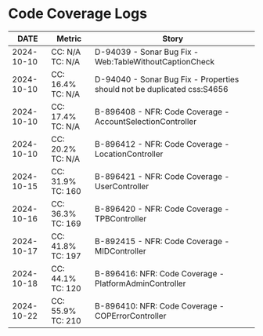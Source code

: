 # Code Coverage Logs

| DATE | Metric | Story |
|---|---|---|
| 2024-10-10 | CC: N/A   TC: N/A | D-94039 - Sonar Bug Fix - Web:TableWithoutCaptionCheck |
| 2024-10-10 | CC: 16.4% TC: N/A | D-94040 - Sonar Bug Fix - Properties should not be duplicated css:S4656 |
| 2024-10-10 | CC: 17.4% TC: N/A | B-896408 - NFR: Code Coverage - AccountSelectionController |
| 2024-10-10 | CC: 20.2% TC: N/A | B-896412 - NFR: Code Coverage - LocationController |
| 2024-10-15 | CC: 31.9% TC: 160 | B-896421 - NFR: Code Coverage - UserController |
| 2024-10-16 | CC: 36.3% TC: 169 | B-896420 - NFR: Code Coverage - TPBController |
| 2024-10-17 | CC: 41.8% TC: 197 | B-892415 - NFR: Code Coverage - MIDController |
| 2024-10-18 | CC: 44.1% TC: 120 | B-896416: NFR: Code Coverage - PlatformAdminController |
| 2024-10-22 | CC: 55.9% TC: 210 | B-896410: NFR: Code Coverage - COPErrorController |
